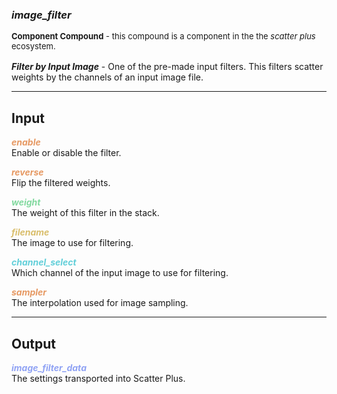 ### ***image_filter***
<font size = 2>**Component Compound** - this compound is a component in the the *scatter plus* ecosystem.<br /><br /></font>
***Filter by Input Image*** - One of the pre-made input filters.  This filters scatter weights by the channels of an input image file.<br />

***
## Input
<span style="color:#E69963">***enable***</span>
<br />Enable or disable the filter.

<span style="color:#E69963">***reverse***</span>
<br />Flip the filtered weights.

<span style="color:#82D99F">***weight***</span>
<br />The weight of this filter in the stack.

<span style="color:#D9BE6C">***filename***</span>
<br />The image to use for filtering.

<span style="color:#62CFD9">***channel_select***</span>
<br />Which channel of the input image to use for filtering.

<span style="color:#E69963">***sampler***</span>
<br />The interpolation used for image sampling.

***
## Output
<span style="color:#90A3F4">***image_filter_data***</span>
<br />The settings transported into Scatter Plus.


